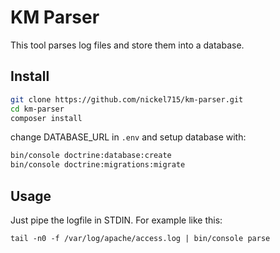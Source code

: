 # KM Parser

This tool parses log files and store them into a database.

## Install

```bash
git clone https://github.com/nickel715/km-parser.git
cd km-parser
composer install
```

change DATABASE_URL in `.env` and setup database with:

```bash
bin/console doctrine:database:create
bin/console doctrine:migrations:migrate
```

## Usage

Just pipe the logfile in STDIN. For example like this:

`tail -n0 -f /var/log/apache/access.log | bin/console parse` 
